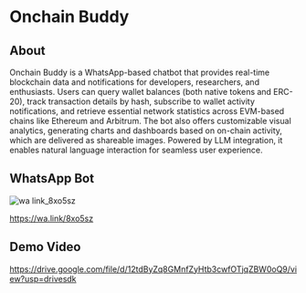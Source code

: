 # Onchain Buddy

## About
Onchain Buddy is a WhatsApp-based chatbot that provides real-time blockchain data and notifications for developers, researchers, and enthusiasts. Users can query wallet balances (both native tokens and ERC-20), track transaction details by hash, subscribe to wallet activity notifications, and retrieve essential network statistics across EVM-based chains like Ethereum and Arbitrum. The bot also offers customizable visual analytics, generating charts and dashboards based on on-chain activity, which are delivered as shareable images. Powered by LLM integration, it enables natural language interaction for seamless user experience.

## WhatsApp Bot
![wa link_8xo5sz](https://github.com/user-attachments/assets/3d0c91ed-0134-433b-8493-15650610fdec)

https://wa.link/8xo5sz

## Demo Video
https://drive.google.com/file/d/12tdByZq8GMnfZyHtb3cwfOTjqZBW0oQ9/view?usp=drivesdk
